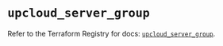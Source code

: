 # `upcloud_server_group`

Refer to the Terraform Registry for docs: [`upcloud_server_group`](https://registry.terraform.io/providers/upcloudltd/upcloud/5.17.0/docs/resources/server_group).
